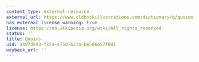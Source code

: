 ```yaml
---
content_type: external-resource
external_url: https://www.oldbookillustrations.com/dictionary/q/quoins
has_external_license_warning: true
license: https://en.wikipedia.org/wiki/All_rights_reserved
status: ''
title: Quoins
uid: a487d883-f15a-4750-b23a-be506a57f0d1
wayback_url: ''
---
```


